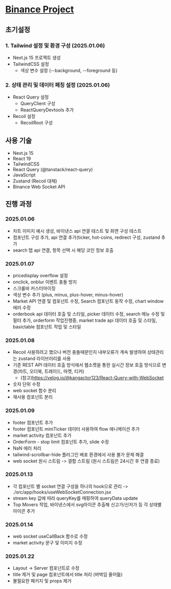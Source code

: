 # [Binance Project](https://binance-workspace.vercel.app/en/trade/BTCUSDT)

## 초기설정

### 1. Tailwind 설정 및 환경 구성 (2025.01.06)

- Next.js 15 프로젝트 생성
- TailwindCSS 설정
  - 색상 변수 설정 (--background, --foreground 등)

### 2. 상태 관리 및 데이터 페칭 설정 (2025.01.06)

- React Query 설정
  - QueryClient 구성
  - ReactQueryDevtools 추가
- Recoil 설정
  - RecoilRoot 구성

## 사용 기술

- Next.js 15
- React 19
- TailwindCSS
- React Query (@tanstack/react-query)
- JavaScript
- Zustand (Recoil 대체)
- Binance Web Socket API

## 진행 과정

### 2025.01.06

- 차트 이미지 예시 생성, 바이낸스 api 연결 테스트 및 화면 구성 테스트
- 컴포넌트 구성 추가, api 연결 추가(ticker, hot-coins, redirect 구성, zustand 추가
- search 탭 api 연결, 항목 선택 시 해당 코인 정보 호출

### 2025.01.07

- pricedisplay overflow 설정
- onclick, onblur 이벤트 충돌 방지
- 스크롤바 커스터마이징
- 색상 변수 추가 (plus, minus, plus-hover, minus-hover)
- Market API 연결 및 컴포넌트 수정, Search 컴포넌트 동작 수정, chart window 에러 수정
- orderbook api 데이터 호출 및 스타일, picker 데이터 수정, search 메뉴 수정 및 필터 추가, orderform 작업진행중, market trade api 데이터 호출 및 스타일, basictable 컴포넌트 작업 및 스타일

### 2025.01.08

- Recoil 사용하려고 했으나 버전 충돌때문인지 내부오류가 계속 발생하여 상태관리는 zustand 라이브러리를 사용
- 기존 REST API 데이터 호출 방식에서 웹소켓을 통한 실시간 정보 호출 방식으로 변경(차트, 오더북, 트레이드, 마켓, 티커)
  - (참고)https://velog.io/@kangactor123/React-Query-with-WebSocket
- 숫자 단위 수정
- web socket 함수 분리
- 재사용 컴포넌트 분리

### 2025.01.09

- footer 컴포넌트 추가
- footer 컴포넌트 miniTicker 데이터 사용하여 flow 애니메이션 추가
- market activity 컴포넌트 추가
- OrderForm - stop limit 컴포넌트 추가, slide 수정
- NaN 에러 처리
- tailwind-scrollbar-hide 플러그인 배포 환경에서 사용 불가 문제 해결
- web socket 원시 스트림 -> 결합 스트림 (원시 스트림은 24시간 후 연결 종료)

### 2025.01.13

- 각 컴포넌트 별 socket 연결 구성을 하나의 hook으로 관리 -> ./src/app/hooks/useWebSocketConnection.jsx
- stream key 값에 따라 queryKey를 매핑하여 queryData update
- Top Movers 작업, 바이낸스에서 svg아이콘 추출해 신고가/신저가 등 각 상태별 아이콘 추가

### 2025.01.14

- web socket useCallBack 함수로 수정
- market activity 문구 및 이미지 수정

### 2025.01.22
- Layout -> Server 컴포넌트로 수정
- title 제거 및 page 컴포넌트에서 title 처리 (버벅임 줄어듦)
- 불필요한 패키지 및 props 제거